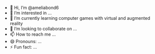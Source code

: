 - 👋 Hi, I’m @ameliabond6
- 👀 I’m interested in ...
- 🌱 I’m currently learning computer games with virtual and augmented reality 
- 💞️ I’m looking to collaborate on ...
- 📫 How to reach me ...
- 😄 Pronouns: ...
- ⚡ Fun fact: ...

<!---
ameliabond6/ameliabond6 is a ✨ special ✨ repository because its `README.md` (this file) appears on your GitHub profile.
You can click the Preview link to take a look at your changes.
--->
